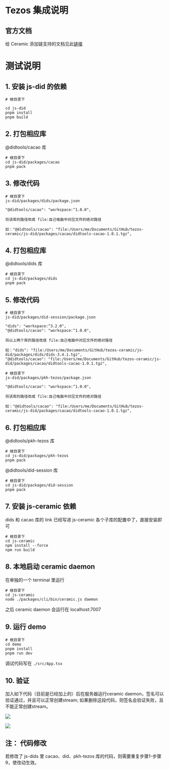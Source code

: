# Tezos 集成说明

## 官方文档

给 Ceramic 添加链支持的文档见此[链接](https://did.js.org/docs/guides/add-chain-support)

# 测试说明

## 1. 安装 js-did 的依赖

```
# 根目录下

cd js-did
pnpm install
pnpm build
```

## 2. 打包相应库

@didtools/cacao 库

```
# 根目录下
cd js-did/packages/cacao
pnpm pack
```

## 3. 修改代码
```
# 根目录下
js-did/packages/dids/package.json

"@didtools/cacao": "workspace:^1.0.0",

将该库的路径改成 file:自己电脑中对应文件的绝对路径

如："@didtools/cacao": "file:/Users/me/Documents/GitHub/tezos-ceramic/js-did/packages/cacao/didtools-cacao-1.0.1.tgz",
```

## 4. 打包相应库

@didtools/dids 库

```
# 根目录下
cd js-did/packages/dids
pnpm pack
```

## 5. 修改代码
```
# 根目录下
js-did/packages/did-session/package.json

"dids": "workspace:^3.2.0",
"@didtools/cacao": "workspace:^1.0.0",

将以上两个库的路径改成 file:自己电脑中对应文件的绝对路径

如："dids": "file:/Users/me/Documents/GitHub/tezos-ceramic/js-did/packages/dids/dids-3.4.1.tgz",
"@didtools/cacao": "file:/Users/me/Documents/GitHub/tezos-ceramic/js-did/packages/cacao/didtools-cacao-1.0.1.tgz",
```
```
# 根目录下
js-did/packages/pkh-tezos/package.json

"@didtools/cacao": "workspace:^1.0.0",

将该库的路径改成 file:自己电脑中对应文件的绝对路径

如："@didtools/cacao": "file:/Users/me/Documents/GitHub/tezos-ceramic/js-did/packages/cacao/didtools-cacao-1.0.1.tgz",
```

## 6. 打包相应库

@didtools/pkh-tezos 库

```
# 根目录下
cd js-did/packages/pkh-tezos
pnpm pack
```

@didtools/did-session 库

```
# 根目录下
cd js-did/packages/did-session
pnpm pack
```

## 7. 安装 js-ceramic 依赖

dids 和 cacao 库的 link 已经写进 js-ceramic 各个子库的配置中了，直接安装即可

```
# 根目录下
cd js-ceramic
npm install --force
npm run build
```

## 8. 本地启动 ceramic daemon

在单独的一个 terminal 里运行

```
# 根目录下
cd js-ceramic
node ./packages/cli/bin/ceramic.js daemon
```

之后 ceramic daemon 会运行在 localhost:7007

## 9. 运行 demo

```
# 根目录下
cd demo
pnpm install
pnpm run dev
```

调试代码写在 `./src/App.tsx`

## 10. 验证

加入如下代码（目前是已经加上的）后在服务器运行ceramic daemon，签名可以验证通过，并且可以正常创建stream; 如果删除这段代码，则签名会验证失败，且不能正常创建stream。

![](https://bafybeifkju3g6j55z7uumvjaf7nyp55ngguiagm2qcit6kkw6a42yay5ee.ipfs.w3s.link/1669387418.jpg)

![](https://bafybeidyao62nh2iteajcx3ze3b2bwa722ybmuw7utm7pr7qy43fmy2w5y.ipfs.w3s.link/1669387971.jpg)

## 注： 代码修改

若修改了 js-dids 里 cacao、did、pkh-tezos 库的代码，则需要重复步骤1-步骤9，使改动生效。